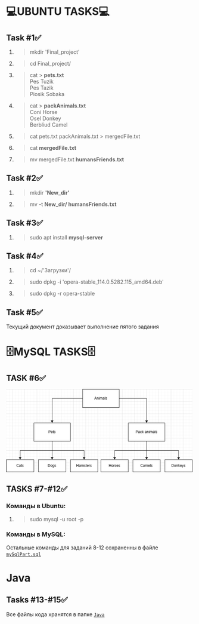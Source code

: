 # 💻UBUNTU TASKS💻
## Task #1✅
1. > mkdir 'Final_project'
1. > cd Final_project/
1. >  cat > **pets.txt**
    <br> Pes Tuzik
    <br> Pes Tazik
    <br> Piosik Sobaka
1. > cat > **packAnimals.txt**
    <br> Coni Horse
    <br> Osel Donkey
    <br> Berbliud Camel
1. > cat pets.txt packAnimals.txt > mergedFile.txt
1. > cat **mergedFile.txt**
1. > mv mergedFile.txt **humansFriends.txt**

## Task #2✅
1. > mkdir **'New_dir'**
1. > mv -t **New_dir/ humansFriends.txt**

## Task #3✅
1. > sudo apt install **mysql-server**

## Task #4✅
1. > cd ~/'Загрузки'/
1. > sudo dpkg -i 'opera-stable_114.0.5282.115_amd64.deb'
1. > sudo dpkg -r opera-stable

## Task #5✅
Текущий документ доказывает выполнение пятого задания

# 🗄️MySQL TASKS🗄️
## TASK #6✅
<img src="images/DB_scheme_classes.png" width=500px>

## TASKS #7-#12✅
### Команды в Ubuntu:
1. > sudo mysql -u root -p
### Команды в MySQL:
Остальные команды для заданий 8-12 сохраненны в файле [``mySqlPart.sql``](mySqlPart.sql)

# Java
## Tasks #13-#15✅
Все файлы кода хранятся в папке [``Java``](Java/)





